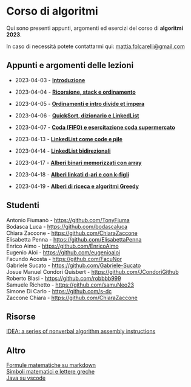 # Corso di algoritmi

Qui sono presenti appunti, argomenti ed esercizi del corso di **algoritmi 2023**.  

In caso di necessità potete contattarmi qui: [mattia.folcarelli@gmail.com](mailto:mattia.folcarelli@gmail.com)

## Appunti e argomenti delle lezioni  

- 2023-04-03 - **[Introduzione](2023-04-03.md)**
- 2023-04-04 - **[Ricorsione, stack e ordinamento](2023-04-04.md)**
- 2023-04-05 - **[Ordinamenti e intro divide et impera](2023-04-05.md)**
- 2023-04-06 - **[QuickSort, dizionario e LinkedList](2023-04-06.md)**
- 2023-04-07 - **[Coda (FIFO) e esercitazione coda supermercato](2023-04-07.md)**

- 2023-04-13 - **[LinkedList come code e pile](2023-04-13.md)**
- 2023-04-14 - **[LinkedList bidirezionali](2023-04-14.md)**
- 2023-04-17 - **[Alberi binari memorizzati con array](2023-04-17.md)**
- 2023-04-18 - **[Alberi linkati d-ari e con k-figli](2023-04-18.md)**
- 2023-04-19 - **[Alberi di riceca e algoritmi Greedy](2023-04-19.md)**

## Studenti

Antonio Fiumanò - https://github.com/TonyFiuma  
Bodasca Luca - https://github.com/bodascaluca  
Chiara Zaccone - https://github.com/ChiaraZaccone  
Elisabetta Penna - https://github.com/ElisabettaPenna  
Enrico Aimo - https://github.com/EnricoAimo  
Eugenio Aloi - https://github.com/eugenioaloi  
Facundo Acosta - https://github.com/FacuNor  
Gabriele Sucato - https://github.com/Gabriele-Sucato  
Josue Manuel Condori Quisbert - https://github.com/JCondoriGithub  
Roberto Blasi - https://github.com/robbbb999  
Samuele Richetto - https://github.com/samuNeo23  
Simone Di Carlo - https://github.com/s-dc  
Zaccone Chiara - https://github.com/ChiaraZaccone  

## Risorse

[IDEA: a series of nonverbal
algorithm assembly instructions](https://idea-instructions.com/)

## Altro

[Formule matematiche su markdown](https://docs.github.com/en/get-started/writing-on-github/working-with-advanced-formatting/writing-mathematical-expressions)  
[Simboli matematici e lettere greche](
https://www.overleaf.com/learn/latex/List_of_Greek_letters_and_math_symbols)  
[Java su vscode](https://code.visualstudio.com/docs/java/java-faq)
